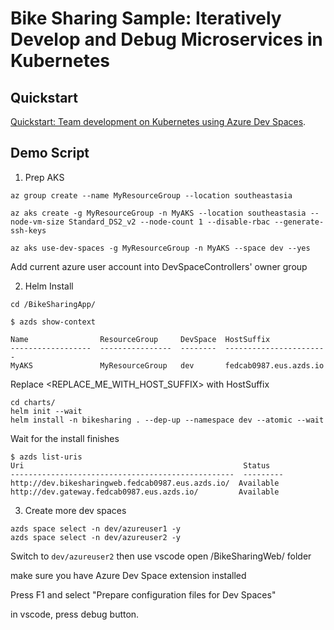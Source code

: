 # Bike Sharing Sample: Iteratively Develop and Debug Microservices in Kubernetes

## Quickstart
[Quickstart: Team development on Kubernetes using Azure Dev Spaces](https://docs.microsoft.com/en-us/azure/dev-spaces/quickstart-team-development).


## Demo Script

1. Prep AKS

```shell
az group create --name MyResourceGroup --location southeastasia

az aks create -g MyResourceGroup -n MyAKS --location southeastasia --node-vm-size Standard_DS2_v2 --node-count 1 --disable-rbac --generate-ssh-keys

az aks use-dev-spaces -g MyResourceGroup -n MyAKS --space dev --yes
```

Add current azure user account into DevSpaceControllers' owner group


2. Helm Install

```shell
cd /BikeSharingApp/

$ azds show-context

Name                ResourceGroup     DevSpace  HostSuffix
------------------  ----------------  --------  -----------------------
MyAKS               MyResourceGroup   dev       fedcab0987.eus.azds.io
```

Replace <REPLACE_ME_WITH_HOST_SUFFIX> with HostSuffix

```shell
cd charts/
helm init --wait
helm install -n bikesharing . --dep-up --namespace dev --atomic --wait
```
Wait for the install finishes

```
$ azds list-uris
Uri                                                 Status
--------------------------------------------------  ---------
http://dev.bikesharingweb.fedcab0987.eus.azds.io/  Available
http://dev.gateway.fedcab0987.eus.azds.io/         Available
```

3. Create more dev spaces

```shell
azds space select -n dev/azureuser1 -y
azds space select -n dev/azureuser2 -y
```

Switch to `dev/azureuser2` then use vscode open /BikeSharingWeb/ folder

make sure you have Azure Dev Space extension installed

Press F1 and select "Prepare configuration files for Dev Spaces"

in vscode, press debug button.